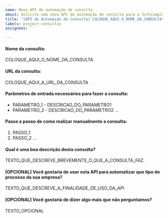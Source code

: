 ```yaml
---
name: Nova API de automação de consulta
about: Solicite uma nova API de automação de consulta para a Infosimples
title: "[API de Automação de Consulta] COLOQUE_AQUI_O_NOME_DA_CONSULTA"
labels: project:consultas
assignees: ''

---
```


#### Nome da consulta:

COLOQUE_AQUI_O_NOME_DA_CONSULTA

#### URL da consulta:

COLOQUE_AQUI_A_URL_DA_CONSULTA

#### Parâmetros de entrada necessários para fazer a consulta:

- PARAMETRO_1 - DESCRICAO_DO_PARAMETRO1
- PARAMETRO_2 - DESCRICAO_DO_PARAMETRO2
...

#### Passo a passo de como realizar manualmente a consulta:

1. PASSO_1
2. PASSO_2
...

#### Qual é uma boa descrição desta consulta?

TEXTO_QUE_DESCREVE_BREVEMENTE_O_QUE_A_CONSULTA_FAZ.

#### [OPCIONAL] Você gostaria de usar esta API para automatizar que tipo de processo da sua empresa?

TEXTO_QUE_DESCREVE_A_FINALIDADE_DE_USO_DA_API

#### [OPCIONAL] Você gostaria de dizer algo mais que não perguntamos?

TEXTO_OPCIONAL
